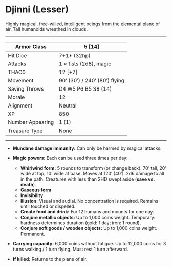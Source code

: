 # Djinni (Lesser)

Highly magical, free-willed, intelligent beings from the elemental plane of air. Tall humanoids wreathed in clouds.

------

| Armor Class     | 5 [14]                        |
| ---------------- | ----------------------------- |
| Hit Dice         | 7+1* (32hp)                   |
| Attacks          | 1 × fists (2d8), magic        |
| THAC0            | 12 [+7]                       |
| Movement         | 90’ (30’) / 240’ (80’) flying |
| Saving Throws    | D4 W5 P6 B5 S8 (14)           |
| Morale           | 12                            |
| Alignment        | Neutral                       |
| XP               | 850                           |
| Number Appearing | 1 (1)                         |
| Treasure Type    | None                          |

------

- **Mundane damage immunity:** Can only be harmed by magical attacks.

- **Magic powers:** Each can be used three times per day:

  - **Whirlwind form:** 5 rounds to transform (or change back). 70’ tall, 20’ wide at top, 10’ wide at base. Moves at 120’ (40’). 2d6 damage to all in the path. Creatures with less than 2HD swept aside (**save vs. death**).
  - **Gaseous form**
  - **Invisibility**
  - **Illusion:** Visual and audial. No concentration is required. Remains until touched or dispelled.
  - **Create food and drink:** For 12 humans and mounts for one day.
  - **Conjure metallic objects:** Up to 1,000 coins weight. Temporary: hardness determines duration (gold: 1 day; iron: 1 round).
  - **Conjure soft goods / wooden objects:** Up to 1,000 coins weight. Permanent.

- **Carrying capacity:** 6,000 coins without fatigue. Up to 12,000 coins for 3 turns walking / 1 turn flying. Must rest 1 turn afterward.

- **If killed:** Returns to the plane of air.